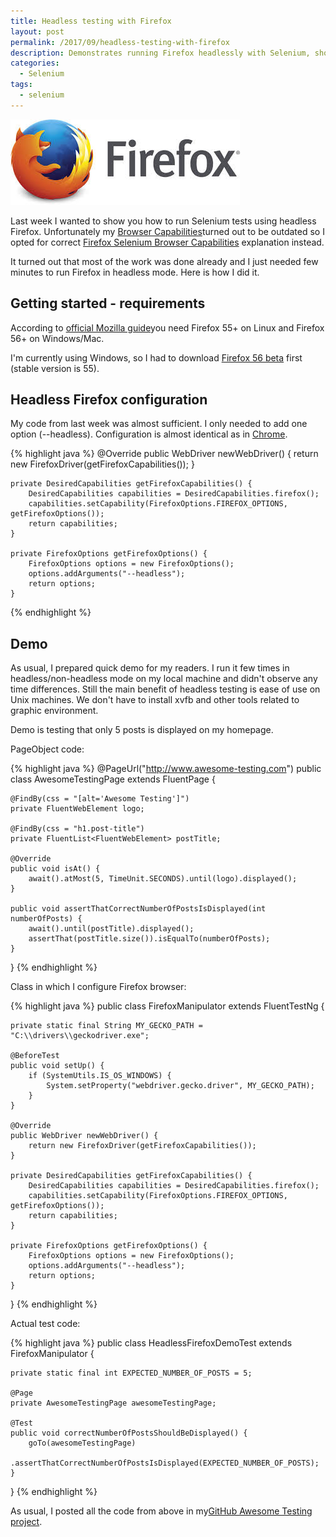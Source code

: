 ```yaml
---
title: Headless testing with Firefox
layout: post
permalink: /2017/09/headless-testing-with-firefox
description: Demonstrates running Firefox headlessly with Selenium, showing the simple `--headless` argument configuration in FirefoxOptions. Includes a full FluentLenium/TestNG demo testing the author's blog, highlighting the benefit for CI environments.
categories:
  - Selenium
tags:
  - selenium 
---
```


<img src="/images/blog/firefox.jpg" loading="lazy" alt="">

Last week I wanted to show you how to run Selenium tests using headless Firefox. Unfortunately
my [Browser Capabilities](http://www.awesome-testing.com/2016/02/selenium-browser-capabilities-explained.html)turned out
to be outdated so I opted for
correct [Firefox Selenium Browser Capabilities](http://www.awesome-testing.com/2017/09/firefox-selenium-browser-capabilities.html)
explanation instead.

It turned out that most of the work was done already and I just needed few minutes to run Firefox in headless mode. Here
is how I did it.

## Getting started - requirements

According to [official Mozilla guide](https://developer.mozilla.org/en-US/Firefox/Headless_mode)you need Firefox 55+ on
Linux and Firefox 56+ on Windows/Mac.

I'm currently using Windows, so I had to
download [Firefox 56 beta](https://www.mozilla.org/en-US/firefox/56.0beta/releasenotes/) first (stable version is 55).

## Headless Firefox configuration

My code from last week was almost sufficient. I only needed to add one option (--headless). Configuration is almost
identical as in [Chrome](http://www.awesome-testing.com/2017/05/headless-testing-with-google-chrome.html).

{% highlight java %}
    @Override
        public WebDriver newWebDriver() {
        return new FirefoxDriver(getFirefoxCapabilities());
    }

    private DesiredCapabilities getFirefoxCapabilities() {
        DesiredCapabilities capabilities = DesiredCapabilities.firefox();
        capabilities.setCapability(FirefoxOptions.FIREFOX_OPTIONS, getFirefoxOptions());
        return capabilities;
    }

    private FirefoxOptions getFirefoxOptions() {
        FirefoxOptions options = new FirefoxOptions();
        options.addArguments("--headless");
        return options;
    }
{% endhighlight %}

## Demo

As usual, I prepared quick demo for my readers. I run it few times in headless/non-headless mode on my local machine and
didn't observe any time differences. Still the main benefit of headless testing is ease of use on Unix machines. We
don't have to install xvfb and other tools related to graphic environment.

Demo is testing that only 5 posts is displayed on my homepage.

PageObject code:

{% highlight java %}
@PageUrl("http://www.awesome-testing.com")
public class AwesomeTestingPage extends FluentPage {

    @FindBy(css = "[alt='Awesome Testing']")
    private FluentWebElement logo;

    @FindBy(css = "h1.post-title")
    private FluentList<FluentWebElement> postTitle;

    @Override
    public void isAt() {
        await().atMost(5, TimeUnit.SECONDS).until(logo).displayed();
    }

    public void assertThatCorrectNumberOfPostsIsDisplayed(int numberOfPosts) {
        await().until(postTitle).displayed();
        assertThat(postTitle.size()).isEqualTo(numberOfPosts);
    }
}
{% endhighlight %}

Class in which I configure Firefox browser:

{% highlight java %}
public class FirefoxManipulator extends FluentTestNg {

    private static final String MY_GECKO_PATH = "C:\\drivers\\geckodriver.exe";

    @BeforeTest
    public void setUp() {
        if (SystemUtils.IS_OS_WINDOWS) {
            System.setProperty("webdriver.gecko.driver", MY_GECKO_PATH);
        }
    }

    @Override
    public WebDriver newWebDriver() {
        return new FirefoxDriver(getFirefoxCapabilities());
    }

    private DesiredCapabilities getFirefoxCapabilities() {
        DesiredCapabilities capabilities = DesiredCapabilities.firefox();
        capabilities.setCapability(FirefoxOptions.FIREFOX_OPTIONS, getFirefoxOptions());
        return capabilities;
    }

    private FirefoxOptions getFirefoxOptions() {
        FirefoxOptions options = new FirefoxOptions();
        options.addArguments("--headless");
        return options;
    }
}
{% endhighlight %}

Actual test code:

{% highlight java %}
public class HeadlessFirefoxDemoTest extends FirefoxManipulator {

    private static final int EXPECTED_NUMBER_OF_POSTS = 5;

    @Page
    private AwesomeTestingPage awesomeTestingPage;

    @Test
    public void correctNumberOfPostsShouldBeDisplayed() {
        goTo(awesomeTestingPage)
                .assertThatCorrectNumberOfPostsIsDisplayed(EXPECTED_NUMBER_OF_POSTS);
    }

}
{% endhighlight %}

As usual, I posted all the code from above in
my[GitHub Awesome Testing project](https://github.com/slawekradzyminski/AwesomeTesting).
